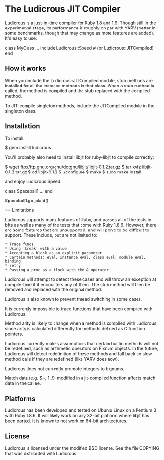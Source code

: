 The Ludicrous JIT Compiler
==========================

Ludicrous is a just-in-time compiler for Ruby 1.8 and 1.9.  Though still in the
experimental stage, its performance is roughly on par with YARV (better in some
benchmarks, though that may change as more features are added).  It's easy to
use:

  class MyClass
    ...
    include Ludicrous::Speed
    # (or Ludicrous::JITCompiled)
  end

How it works
------------

When you include the Ludicrous::JITCompiled module, stub methods are installed
for all the instance methods in that class.  When a stub method is called, the
method is compiled and the stub replaced with the compiled method.

To JIT-compile singleton methods, include the JITCompiled module in the
singleton class.

Installation
------------

To install:

  $ gem install ludicrous

You'll probably also need to install libjit for ruby-libjit to compile
correctly:

  $ wget ftp://ftp.gnu.org/gnu/dotgnu/libjit/libjit-0.1.2.tar.gz
  $ tar xvfz libjit-0.1.2.tar.gz
  $ cd libjit-0.1.2
  $ ./configure
  $ make
  $ sudo make install

and enjoy Ludicrous Speed:

  class Spaceball1
    ...
  end

  Spaceball1.go_plaid()

== Limitations

Ludicrous supports many features of Ruby, and passes all of the tests in bfts
as well as many of the tests that come with Ruby 1.8.6.  However, there are some
features that are unsupported, and will prove to be difficult to support.  These
include, but are not limited to:

    * Trace funcs
    * Using 'break' with a value
    * Accepting a block as an explicit parameter
    * Certain methods: eval, instance_eval, class_eval, module_eval, binding
    * retry
    * Passing a proc as a block with the & operator 

Ludicrous will attempt to detect these cases and will throw an exception at
compile-time if it encounters any of them.  The stub method will then be
removed and replaced with the original method.

Ludicrous is also known to prevent thread switching in some cases.

It is currently impossible to trace functions that have been compiled with
Ludicrous.

Method arity is likely to change when a method is compiled with Ludicrous,
since arity is calculated differently for methods defined as C function
pointers.

Ludicrous currently makes assumptions that certain builtin methods will not be
redefined, such as arithmetic operators on Fixnum objects.  In the future,
Ludicrous will detect redefinition of these methods and fall back on slow
method calls if they are redefined (like YARV does now).

Ludicrous does not currently promote integers to bignums.

Match data (e.g. $~, $1..$9) modified in a jit-compiled function affects
match data in the callee.

Platforms
---------

Ludicrous has been developed and tested on Ubuntu Linux on a Pentium 3 with
Ruby 1.8.6.  It will likely work on any 32-bit platform where libjit has been
ported.  It is known to not work on 64-bit architectures.

License
-------

Ludicrous is licensed under the modified BSD license.  See the file COPYING
that was distributed with Ludicrous.

